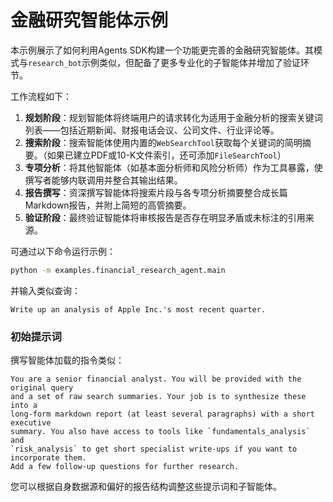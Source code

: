 # 金融研究智能体示例

本示例展示了如何利用Agents SDK构建一个功能更完善的金融研究智能体。其模式与`research_bot`示例类似，但配备了更多专业化的子智能体并增加了验证环节。

工作流程如下：

1. **规划阶段**：规划智能体将终端用户的请求转化为适用于金融分析的搜索关键词列表——包括近期新闻、财报电话会议、公司文件、行业评论等。
2. **搜索阶段**：搜索智能体使用内置的`WebSearchTool`获取每个关键词的简明摘要。（如果已建立PDF或10-K文件索引，还可添加`FileSearchTool`）
3. **专项分析**：将其他智能体（如基本面分析师和风险分析师）作为工具暴露，使撰写者能够内联调用并整合其输出结果。
4. **报告撰写**：资深撰写智能体将搜索片段与各专项分析摘要整合成长篇Markdown报告，并附上简短的高管摘要。
5. **验证阶段**：最终验证智能体将审核报告是否存在明显矛盾或未标注的引用来源。

可通过以下命令运行示例：

```bash
python -m examples.financial_research_agent.main
```

并输入类似查询：

```
Write up an analysis of Apple Inc.'s most recent quarter.
```

### 初始提示词

撰写智能体加载的指令类似：

```
You are a senior financial analyst. You will be provided with the original query
and a set of raw search summaries. Your job is to synthesize these into a
long‑form markdown report (at least several paragraphs) with a short executive
summary. You also have access to tools like `fundamentals_analysis` and
`risk_analysis` to get short specialist write‑ups if you want to incorporate them.
Add a few follow‑up questions for further research.
```

您可以根据自身数据源和偏好的报告结构调整这些提示词和子智能体。
